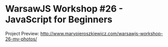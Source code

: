 # WarsawJS Workshop #26 - JavaScript for Beginners

Project Preview: http://www.marypieroszkiewicz.com/warsawjs-workshop-26-my-photos/
